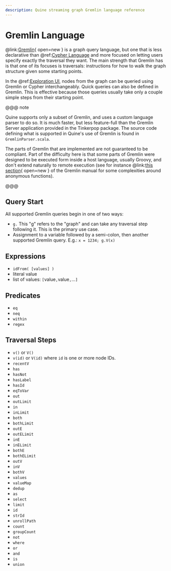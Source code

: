 ```yaml
---
description: Quine streaming graph Gremlin language reference
---
```

# Gremlin Language

@link:[Gremlin](https://tinkerpop.apache.org/gremlin.html){ open=new } is a graph query language, but one that is less declarative than @ref:[Cypher Language](cypher/cypher-language.md) and more focused on letting users specify exactly the traversal they want. The main strength that Gremlin has is that one of its focuses is traversals: instructions for how to walk the graph structure given some starting points.

In the @ref:[Exploration UI](../getting-started/exploration-ui.md), nodes from the graph can be queried using Gremlin or Cypher interchangeably. Quick queries can also be defined in Gremlin. This is effective because those queries usually take only a couple simple steps from their starting point.

@@@ note

Quine supports only a subset of Gremlin, and uses a custom language parser to do so. It is much faster, but less feature-full than the Gremlin Server application provided in the Tinkerpop package. The source code defining what is supported in Quine's use of Gremlin is found in `GremlinParser.scala`. 

The parts of Gremlin that are implemented are not guaranteed to be compliant. Part of the difficulty here is that some parts of Gremlin were designed to be executed form inside a host language, usually Groovy, and don't extend naturally to remote execution (see for instance @link:[this section](https://tinkerpop.apache.org/docs/3.4.7/reference/#-the-lambda-solution-3){ open=new } of the Gremlin manual for some complexities around anonymous functions).

@@@

## Query Start

All supported Gremlin queries begin in one of two ways:

- `g.`  This "g" refers to the "graph" and can take any traversal step following it. This is the primary use case.
- Assignment to a variable followed by a semi-colon, then another supported Gremlin query. E.g.: `x = 1234; g.V(x)`

## Expressions

- `idFrom( [values] )`
- literal value
- list of values: `[`value`,`value`,`...`]`

## Predicates

- `eq`
- `neq`
- `within`
- `regex`

## Traversal Steps

- `v()` or `V()`
- `v(id)` or `V(id)` where `id` is one or more node IDs.
- `recentV`
- `has`
- `hasNot`
- `hasLabel`
- `hasId`
- `eqToVar`
- `out`
- `outLimit`
- `in`
- `inLimit`
- `both`
- `bothLimit`
- `outE`
- `outELimit`
- `inE`
- `inELimit`
- `bothE`
- `bothELimit`
- `outV`
- `inV`
- `bothV`
- `values`
- `valueMap`
- `dedup`
- `as`
- `select`
- `limit`
- `id`
- `strId`
- `unrollPath`
- `count`
- `groupCount`
- `not`
- `where`
- `or`
- `and`
- `is`
- `union`
